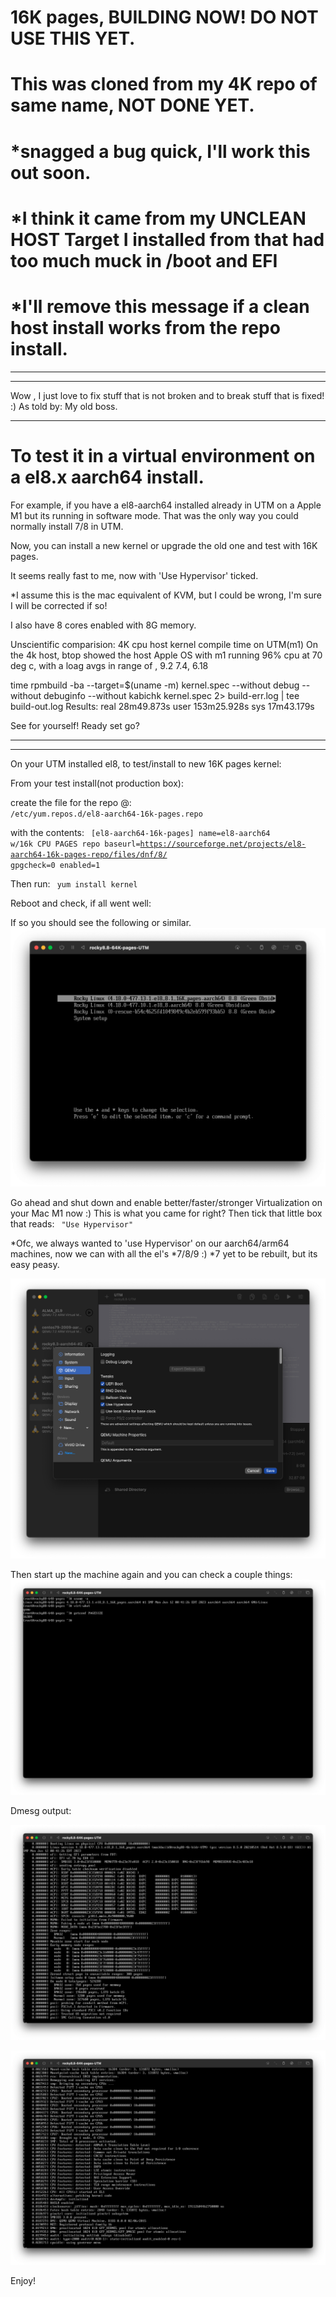 # 16K pages, BUILDING NOW! DO NOT USE THIS YET.
# This was cloned from my 4K repo of same name, NOT DONE YET.
# *snagged a bug quick, I'll work this out soon.
# *I think it came from my UNCLEAN HOST Target I installed from that had too much muck in /boot and EFI
# *I'll remove this message if a clean host install works from the repo install.

<hr>
<hr>

Wow , I just love to fix stuff that is not broken and to break stuff that is fixed!  :) As told by: My old boss.
<hr>

# To test it in a virtual environment on a el8.x aarch64 install. 

For example, if you have
a el8-aarch64 installed already in UTM on a Apple M1 but its running in software mode.
That was the only way you could normally install 7/8 in UTM.

Now, you can install a new kernel or upgrade the old one and test with 16K pages.

It seems really fast to me, now with 'Use Hypervisor' ticked.

*I assume this is the mac equivalent of KVM, but I could be wrong, I'm sure I will be corrected if so!

I also have 8 cores enabled with 8G memory.

Unscientific comparision:
4K cpu host kernel compile time on UTM(m1)
On the 4k host, btop showed the host Apple OS with m1 running 96% cpu at 70 deg c, with a loag avgs in range of , 9.2 7.4, 6.18

time rpmbuild -ba --target=$(uname -m) kernel.spec --without debug --without debuginfo --without kabichk kernel.spec 2> build-err.log | tee build-out.log
Results:
real 28m49.873s user 153m25.928s sys 17m43.179s







See for yourself! Ready set go?
<hr>
<hr>
On your UTM installed el8, to test/install to new 16K pages kernel:


From your test install(not production box):

create the file for the repo @:
<code>
/etc/yum.repos.d/el8-aarch64-16k-pages.repo
</code>

with the contents:
<code>
[el8-aarch64-16k-pages]
name=el8-aarch64 w/16k CPU PAGES repo 
baseurl=https://sourceforge.net/projects/el8-aarch64-16k-pages-repo/files/dnf/8/
gpgcheck=0
enabled=1
</code>

Then run:
<code>
yum install kernel
</code>

Reboot and check, if all went well:


If so you should see the following or similar.
![8.8-on-Apple-Mac-M1-using-UTM](/assets/images/88-64k-utm-boot.png?raw=true)

Go ahead and shut down and enable better/faster/stronger Virtualization on your Mac M1 now :)
This is what you came for right? Then tick that little box that reads:
<code>
"Use Hypervisor"
</code>

*Ofc, we always wanted to 'use Hypervisor' on our aarch64/arm64 machines, now we can with all the el's  *7/8/9 :)
*7 yet to be rebuilt, but its easy peasy.

  ![8.8-on-Apple-Mac-M1-using-UTM](/assets/images/8.8UTM-VIRT-TICK.png?raw=true)

Then start up the machine again and you can check a couple things:
![8.8-on-Apple-Mac-M1-using-UTM](/assets/images/88-64k-utm-checks.png?raw=true)

Dmesg output:

![8.8-on-Apple-Mac-M1-using-UTM](/assets/images/88-64k-utm-dmesg1.png?raw=true)

![8.8-on-Apple-Mac-M1-using-UTM](/assets/images/88-64k-utm-dmesg2.png?raw=true)



Enjoy!

